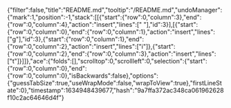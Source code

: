 {"filter":false,"title":"README.md","tooltip":"/README.md","undoManager":{"mark":1,"position":-1,"stack":[[{"start":{"row":0,"column":3},"end":{"row":0,"column":4},"action":"insert","lines":[" "],"id":3}],[{"start":{"row":0,"column":0},"end":{"row":0,"column":1},"action":"insert","lines":["g"],"id":3},{"start":{"row":0,"column":1},"end":{"row":0,"column":2},"action":"insert","lines":["i"]},{"start":{"row":0,"column":2},"end":{"row":0,"column":3},"action":"insert","lines":["t"]}]]},"ace":{"folds":[],"scrolltop":0,"scrollleft":0,"selection":{"start":{"row":0,"column":0},"end":{"row":0,"column":0},"isBackwards":false},"options":{"guessTabSize":true,"useWrapMode":false,"wrapToView":true},"firstLineState":0},"timestamp":1634948439677,"hash":"9a7ffa372ac348ca061962628f10c2ac64646d4f"}